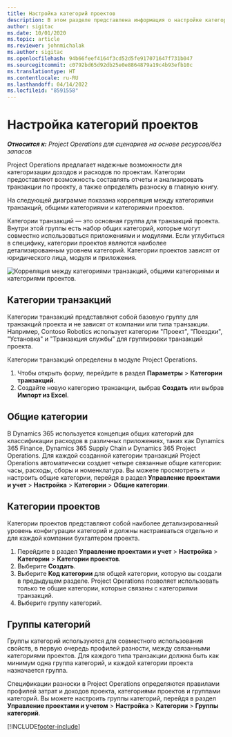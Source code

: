 ```yaml
---
title: Настройка категорий проектов
description: В этом разделе представлена информация о настройке категорий проектов.
author: sigitac
ms.date: 10/01/2020
ms.topic: article
ms.reviewer: johnmichalak
ms.author: sigitac
ms.openlocfilehash: 94b66feef4164f3cd52d5fe917071647f731b047
ms.sourcegitcommit: c0792bd65d92db25e0e8864879a19c4b93efb10c
ms.translationtype: HT
ms.contentlocale: ru-RU
ms.lasthandoff: 04/14/2022
ms.locfileid: "8591558"
---
```

# <a name="configure-project-categories"></a>Настройка категорий проектов

_**Относится к:** Project Operations для сценариев на основе ресурсов/без запасов_

Project Operations предлагает надежные возможности для категоризации доходов и расходов по проектам. Категории предоставляют возможность составлять отчеты и анализировать транзакции по проекту, а также определять разноску в главную книгу.

На следующей диаграмме показана корреляция между категориями транзакций, общими категориями и категориями проектов. 

Категории транзакций — это основная группа для транзакций проекта. Внутри этой группы есть набор общих категорий, которые могут совместно использоваться приложениями и модулями. Если углубиться в специфику, категории проектов являются наиболее детализированным уровнем категорий. Категории проектов зависят от юридического лица, модуля и приложения.

![Корреляция между категориями транзакций, общими категориями и категориями проектов.](media/project-categories.png)

## <a name="transaction-categories"></a>Категории транзакций

Категории транзакций представляют собой базовую группу для транзакций проекта и не зависят от компании или типа транзакции. Например, Contoso Robotics использует категории "Проект", "Поездки", "Установка" и "Транзакция службы" для группировки транзакций проекта.

Категории транзакций определены в модуле Project Operations. 
1. Чтобы открыть форму, перейдите в раздел **Параметры** \> **Категории транзакций**. 
2. Создайте новую категорию транзакции, выбрав **Создать** или выбрав **Импорт из Excel**.

## <a name="shared-categories"></a>Общие категории

В Dynamics 365 используется концепция общих категорий для классификации расходов в различных приложениях, таких как Dynamics 365 Finance, Dynamics 365 Supply Chain и Dynamics 365 Project Operations. Для каждой созданной категории транзакций Project Operations автоматически создает четыре связанные общие категории: часы, расходы, сборы и номенклатура. Вы можете просмотреть и настроить общие категории, перейдя в раздел **Управление проектами и учет** \> **Настройка** \> **Категории** \> **Общие категории**.

## <a name="project-categories"></a>Категории проектов

Категории проектов представляют собой наиболее детализированный уровень конфигурации категорий и должны настраиваться отдельно и для каждой компании бухгалтером проекта.

1. Перейдите в раздел **Управление проектами и учет** \> **Настройка** \> **Категории** \> **Категории проектов**.
2. Выберите **Создать**.
3. Выберите **Код категории** для общей категории, которую вы создали в предыдущем разделе. Project Operations позволяет использовать только те общие категории, которые связаны с категориями транзакций.
4. Выберите группу категорий.

## <a name="category-groups"></a>Группы категорий

Группы категорий используются для совместного использования свойств, в первую очередь профилей разности, между связанными категориями проектов. Для каждого типа транзакции должна быть как минимум одна группа категорий, и каждой категории проекта назначается группа.

Спецификации разноски в Project Operations определяются правилами профилей затрат и доходов проекта, категориями проектов и группами категорий. Вы можете настроить группы категорий, перейдя в раздел **Управление проектами и учетом** \> **Настройка** \> **Категории** \> **Группы категорий**.


[!INCLUDE[footer-include](../includes/footer-banner.md)]